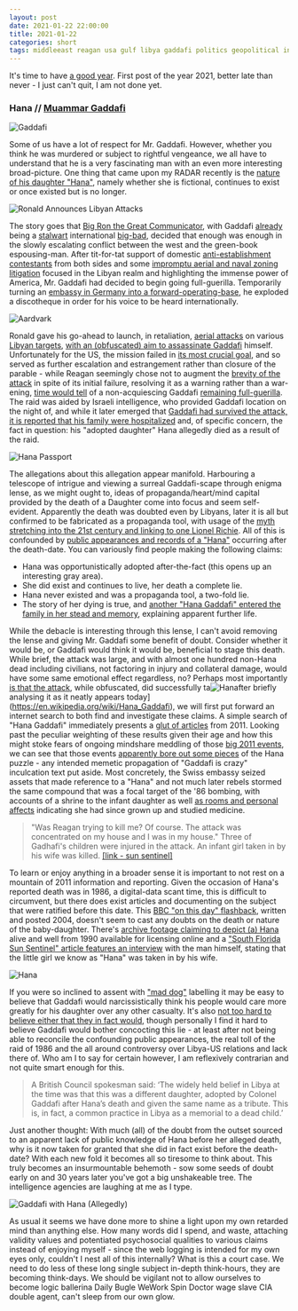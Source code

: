 ```yaml
---
layout: post
date: 2021-01-22 22:00:00
title: 2021-01-22
categories: short
tags: middleeast reagan usa gulf libya gaddafi politics geopolitical international globohomo conspiracy mystery military
---
```


It's time to have [a good year](https://www.goodyear.com/en-US/international?expand=gb). First post of the year 2021, better late than never - I just can't quit, I am not done yet.

### Hana // [Muammar Gaddafi](https://en.wikiquote.org/wiki/Muammar_Gaddafi)

![Gaddafi](/assets/img/gaddafi.jpg)

Some of us have a lot of respect for Mr. Gaddafi. However, whether you think he was murdered or subject to rightful vengeance, we all have to understand that he is a very fascinating man with an even more interesting broad-picture. One thing that came upon my RADAR recently is the [nature of his daughter "Hana"](https://en.wikipedia.org/wiki/Hana_Gaddafi), namely whether she is fictional, continues to exist or once existed but is no longer.

![Ronald Announces Libyan Attacks](/assets/img/bigron.jpg)

The story goes that [Big Ron the Great Communicator](https://www.reaganfoundation.org/education/virtual-learning-hub/the-great-communicator/), with Gaddafi [already](https://www.airforcemag.com/article/0108wheelus/) being a [stalwart](https://www.jstor.org/stable/40704761?seq=1) international [big-bad](https://www.globalsecurity.org/military/world/war/chad.htm), decided that enough was enough in the slowly escalating conflict between the west and the green-book espousing-man. After tit-for-tat support of domestic [anti-establishment contestants](https://www.history.com/topics/21st-century/irish-republican-army) from both sides and some [impromptu aerial and naval zoning litigation](https://digitalcommons.law.yale.edu/cgi/viewcontent.cgi?article=1315&context=yjil) focused in the Libyan realm and highlighting the immense power of America, Mr. Gaddafi had decided to begin going full-guerilla. Temporarily turning an [embassy in Germany into a forward-operating-base](https://deutschland83.fandom.com/wiki/1986_West_Berlin_discoth%C3%A8que_bombing), he exploded a discotheque in order for his voice to be heard internationally.

![Aardvark](/assets/img/f111f.jpg)

Ronald gave his go-ahead to launch, in retaliation, [aerial attacks](https://www.youtube.com/watch?v=pjYMVSA6xM8) on various [Libyan targets](https://www.newstatesman.com/international-politics/2009/08/gaddafi-arab-libya-leader), [with an (obfuscated) aim to assassinate Gaddafi](https://www.wsws.org/en/articles/2011/04/reag-a28.html) himself. Unfortunately for the US, the mission failed in [its most crucial goal](https://en.wikipedia.org/wiki/Bab_al-Azizia#1986_bombing_of_Libya), and so served as further escalation and estrangement rather than closure of the parable - while Reagan seemingly chose not to augment the [brevity of the attack](https://media.defense.gov/2012/Aug/23/2001330097/-1/-1/0/Op%20El%20Dorado%20Canyon.pdf) in spite of its initial failure, resolving it as a warning rather than a war-ening, [time would tell](https://www.theguardian.com/uk-news/2020/dec/21/lockerbie-bombing-new-charges-suspect-plane-attack-us) of a non-acquiescing Gaddafi [remaining full-guerilla](https://www.atlasobscura.com/places/world-s-most-remote-memorial). The raid was aided by Israeli intelligence, who provided Gaddafi location on the night of, and while it later emerged that [Gaddafi had survived the attack, it is reported that his family were hospitalized](https://www.nytimes.com/1987/02/22/magazine/target-qaddafi.html) and, of specific concern, the fact in question: his "adopted daughter" Hana allegedly died as a result of the raid.

![Hana Passport](/assets/img/hana1.jpg)

The allegations about this allegation appear manifold. Harbouring a telescope of intrigue and viewing a surreal Gaddafi-scape through enigma lense, as we might ought to, ideas of propaganda/heart/mind capital provided by the death of a Daughter come into focus and seem self-evident. Apparently the death was doubted even by Libyans, later it is all but confirmed to be fabricated as a propaganda tool, with usage of the [myth stretching into the 21st century and linking to one Lionel Richie](https://www.alarabiya.net/articles/2011/08/31/164804.html). All of this is confounded by [public appearances and records of a "Hana"](https://gulfnews.com/world/mena/evidence-that-hana-gaddafis-1986-death-was-a-lie-1.859503) occurring after the death-date. You can variously find people making the following claims:

- Hana was opportunistically adopted after-the-fact (this opens up an interesting gray area).
- She did exist and continues to live, her death a complete lie.
- Hana never existed and was a propaganda tool, a two-fold lie.
- The story of her dying is true, and [another "Hana Gaddafi" entered the family in her stead and memory](http://www.pressreader.com/uk/the-mail-on-sunday/20110828/283691181275414), explaining apparent further life.

While the debacle is interesting through this lense, I can't avoid removing the lense and giving Mr. Gaddafi some benefit of doubt. Consider whether it would be, or Gaddafi would think it would be, beneficial to stage this death. While brief, the attack was large, and with almost one hundred non-Hana dead including civilians, not factoring in injury and collateral damage, would have some same emotional effect regardless, no? Perhaps most importantly [is that the attack](https://webcache.googleusercontent.com/search?q=cache:3Oq9pyjqAkUJ:https://www.sun-sentinel.com/fl-xpm-1986-06-20-8602060350-story.html+&cd=1&hl=en&ct=clnk&gl=uk), while obfuscated, did successfully ta![Hana](/assets/img/hana2.jpg)fter briefly analysing it as it neatly appears today](https://en.wikipedia.org/wiki/Hana_Gaddafi), we will first put forward an internet search to both find and investigate these claims. A simple search of "Hana Gaddafi" immediately presents a [glut of articles](https://www.welt.de/politik/ausland/article13530021/Gaddafis-Kinder-Totgesagte-leben-laenger.html) from 2011. Looking past the peculiar weighting of these results given their age and how this might stoke fears of ongoing mindshare meddling of those [big 2011 events](https://www.nato.int/cps/en/natohq/topics_71652.htm), we can see that those events [apparently bore out some pieces](https://www.theguardian.com/world/2011/aug/26/hana-gaddafi-daughter-mystery) of the Hana puzzle - any intended memetic propagation of "Gaddafi is crazy" inculcation text put aside. Most concretely, the Swiss embassy seized assets that made reference to a "Hana" and not much later rebels stormed the same compound that was a focal target of the '86 bombing, with accounts of a shrine to the infant daughter as well [as rooms and personal affects](https://www.theguardian.com/world/2011/aug/26/hana-gaddafi-daughter-mystery) indicating she had since grown up and studied medicine. 

> "Was Reagan trying to kill me? Of course. The attack was concentrated on my house and I was in my house." Three of Gadhafi's children were injured in the attack. An infant girl taken in by his wife was killed. [[link - sun sentinel]](https://webcache.googleusercontent.com/search?q=cache:3Oq9pyjqAkUJ:https://www.sun-sentinel.com/fl-xpm-1986-06-20-8602060350-story.html+&cd=1&hl=en&ct=clnk&gl=uk)

To learn or enjoy anything in a broader sense it is important to not rest on a mountain of 2011 information and reporting. Given the occasion of Hana's reported death was in 1986, a digital-data scant time, this is difficult to circumvent, but there does exist articles and documenting on the subject that were ratified before this date. This [BBC "on this day" flashback](http://news.bbc.co.uk/onthisday/hi/dates/stories/april/15/newsid_3975000/3975455.stm), written and posted 2004, doesn't seem to cast any doubts on the death or nature of the baby-daughter. There's [archive footage claiming to depict (a) Hana](https://www.gettyimages.co.uk/detail/video/muammar-gaddafi-relaxes-with-family-and-guests-on-an-news-footage/1023629068) alive and well from 1990 available for licensing online and a ["South Florida Sun Sentinel" article features an interview](https://webcache.googleusercontent.com/search?q=cache:3Oq9pyjqAkUJ:https://www.sun-sentinel.com/fl-xpm-1986-06-20-8602060350-story.html+&cd=1&hl=en&ct=clnk&gl=uk) with the man himself, stating that the little girl we know as "Hana" was taken in by his wife.

![Hana](/assets/img/hana4.jpg)

If you were so inclined to assent with ["mad dog"](https://www.npr.org/sections/thetwo-way/2011/02/22/133970620/flashback-reagan-calls-gadhafi-the-mad-dog-of-the-middle-east?t=1611507956701) labelling it may be easy to believe that Gaddafi would narcissistically think his people would care more greatly for his daughter over any other casualty. It's also [not too hard to believe either that they in fact would](https://emotionsblog.history.qmul.ac.uk/2015/10/the-politics-of-public-weeping-in-north-korea/), though personally I find it hard to believe Gaddafi would bother concocting this lie - at least after not being able to reconcile the confounding public appearances, the real toll of the raid of 1986 and the all around controversy over Libya-US relations and lack there of. Who am I to say for certain however, I am reflexively contrarian and not quite smart enough for this.

> A British Council spokesman said: ‘The widely held belief in Libya at the time was that this was a different daughter, adopted by Colonel Gaddafi after Hana’s death and given the same name as a tribute. This is, in fact, a common practice in Libya as a memorial to a dead child.’

Just another thought: With much (all) of the doubt from the outset sourced to an apparent lack of public knowledge of Hana before her alleged death, why is it now taken for granted that she did in fact exist before the death-date? With each new fold it becomes all so tiresome to think about. This truly becomes an insurmountable behemoth - sow some seeds of doubt early on and 30 years later you've got a big unshakeable tree. The intelligence agencies are laughing at me as I type.

![Gaddafi with Hana (Allegedly)](/assets/img/gaddafihana.jpg)

As usual it seems we have done more to shine a light upon my own retarded mind than anything else. How many words did I spend, and waste, attaching validity values and potentiated psychosocial qualities to various claims instead of enjoying myself - since the web logging is intended for my own eyes only, couldn't I nest all of this internally? What is this a court case. We need to do less of these long single subject in-depth think-hours, they are becoming think-days. We should be vigilant not to allow ourselves to become logic ballerina Daily Bugle WeWork Spin Doctor wage slave CIA double agent, can't sleep from our own glow.